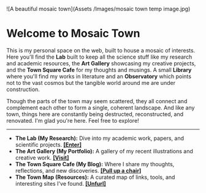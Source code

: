 ![A beautiful mosaic town](Assets /Images/mosaic town temp image.jpg)

# Welcome to Mosaic Town

This is my personal space on the web, built to house a mosaic of interests. Here you'll find the **Lab** built to keep all the science stuff like my research and academic resources, the **Art Gallery** showcasing my creative projects, and the **Town Square Cafe** for my thoughts and musings. A small **Library** where you'll find my works in literature and an **Observatory** which points not to the vast cosmos but the tangible world around me are under construction. 

Though the parts of the town may seem scattered, they all connect and complement each other to form a single, coherent landscape. And like any town, things here are constantly being destructed, reconstructed, and renovated. I'm glad you're here. Feel free to explore!

---


* **The Lab (My Research):** Dive into my academic work, papers, and scientific projects. **[[Enter]](/research/)**
* **The Art Gallery (My Portfolio):** A gallery of my recent illustrations and creative work. **[[Visit]](/art/)**
* **The Town Square Cafe (My Blog):** Where I share my thoughts, reflections, and new discoveries. **[[Pull up a chair]](/blog/)**
* **The Town Map (Resources):** A curated map of links, tools, and interesting sites I've found. **[[Unfurl]](/resources/)**
